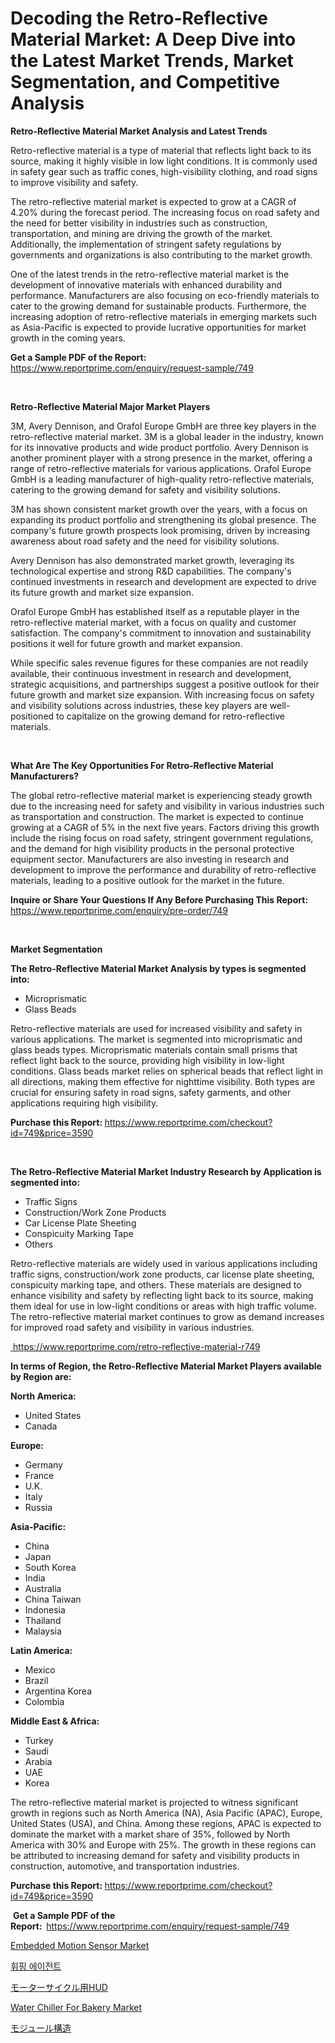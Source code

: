 <p><h1>Decoding the Retro-Reflective Material Market: A Deep Dive into the Latest Market Trends, Market Segmentation, and Competitive Analysis</h1></p><p><strong>Retro-Reflective Material Market Analysis and Latest Trends</strong></p>
<p><p>Retro-reflective material is a type of material that reflects light back to its source, making it highly visible in low light conditions. It is commonly used in safety gear such as traffic cones, high-visibility clothing, and road signs to improve visibility and safety.</p><p>The retro-reflective material market is expected to grow at a CAGR of 4.20% during the forecast period. The increasing focus on road safety and the need for better visibility in industries such as construction, transportation, and mining are driving the growth of the market. Additionally, the implementation of stringent safety regulations by governments and organizations is also contributing to the market growth.</p><p>One of the latest trends in the retro-reflective material market is the development of innovative materials with enhanced durability and performance. Manufacturers are also focusing on eco-friendly materials to cater to the growing demand for sustainable products. Furthermore, the increasing adoption of retro-reflective materials in emerging markets such as Asia-Pacific is expected to provide lucrative opportunities for market growth in the coming years.</p></p>
<p><strong>Get a Sample PDF of the Report:&nbsp;</strong> <a href="https://www.reportprime.com/enquiry/request-sample/749">https://www.reportprime.com/enquiry/request-sample/749</a></p>
<p>&nbsp;</p>
<p><strong>Retro-Reflective Material Major Market Players</strong></p>
<p><p>3M, Avery Dennison, and Orafol Europe GmbH are three key players in the retro-reflective material market. 3M is a global leader in the industry, known for its innovative products and wide product portfolio. Avery Dennison is another prominent player with a strong presence in the market, offering a range of retro-reflective materials for various applications. Orafol Europe GmbH is a leading manufacturer of high-quality retro-reflective materials, catering to the growing demand for safety and visibility solutions.</p><p>3M has shown consistent market growth over the years, with a focus on expanding its product portfolio and strengthening its global presence. The company's future growth prospects look promising, driven by increasing awareness about road safety and the need for visibility solutions.</p><p>Avery Dennison has also demonstrated market growth, leveraging its technological expertise and strong R&D capabilities. The company's continued investments in research and development are expected to drive its future growth and market size expansion.</p><p>Orafol Europe GmbH has established itself as a reputable player in the retro-reflective material market, with a focus on quality and customer satisfaction. The company's commitment to innovation and sustainability positions it well for future growth and market expansion.</p><p>While specific sales revenue figures for these companies are not readily available, their continuous investment in research and development, strategic acquisitions, and partnerships suggest a positive outlook for their future growth and market size expansion. With increasing focus on safety and visibility solutions across industries, these key players are well-positioned to capitalize on the growing demand for retro-reflective materials.</p></p>
<p>&nbsp;</p>
<p><strong>What Are The Key Opportunities For Retro-Reflective Material Manufacturers?</strong></p>
<p><p>The global retro-reflective material market is experiencing steady growth due to the increasing need for safety and visibility in various industries such as transportation and construction. The market is expected to continue growing at a CAGR of 5% in the next five years. Factors driving this growth include the rising focus on road safety, stringent government regulations, and the demand for high visibility products in the personal protective equipment sector. Manufacturers are also investing in research and development to improve the performance and durability of retro-reflective materials, leading to a positive outlook for the market in the future.</p></p>
<p><strong>Inquire or Share Your Questions If Any Before Purchasing This Report:</strong> <a href="https://www.reportprime.com/enquiry/pre-order/749">https://www.reportprime.com/enquiry/pre-order/749</a></p>
<p>&nbsp;</p>
<p><strong>Market Segmentation</strong></p>
<p><strong>The Retro-Reflective Material Market Analysis by types is segmented into:</strong></p>
<p><ul><li>Microprismatic</li><li>Glass Beads</li></ul></p>
<p><p>Retro-reflective materials are used for increased visibility and safety in various applications. The market is segmented into microprismatic and glass beads types. Microprismatic materials contain small prisms that reflect light back to the source, providing high visibility in low-light conditions. Glass beads market relies on spherical beads that reflect light in all directions, making them effective for nighttime visibility. Both types are crucial for ensuring safety in road signs, safety garments, and other applications requiring high visibility.</p></p>
<p><strong>Purchase this Report:&nbsp;</strong><a href="https://www.reportprime.com/checkout?id=749&price=3590">https://www.reportprime.com/checkout?id=749&price=3590</a></p>
<p>&nbsp;</p>
<p><strong>The Retro-Reflective Material Market Industry Research by Application is segmented into:</strong></p>
<p><ul><li>Traffic Signs</li><li>Construction/Work Zone Products</li><li>Car License Plate Sheeting</li><li>Conspicuity Marking Tape</li><li>Others</li></ul></p>
<p><p>Retro-reflective materials are widely used in various applications including traffic signs, construction/work zone products, car license plate sheeting, conspicuity marking tape, and others. These materials are designed to enhance visibility and safety by reflecting light back to its source, making them ideal for use in low-light conditions or areas with high traffic volume. The retro-reflective material market continues to grow as demand increases for improved road safety and visibility in various industries.</p></p>
<p><a href="https://www.reportprime.com/retro-reflective-material-r749">&nbsp;https://www.reportprime.com/retro-reflective-material-r749</a></p>
<p><strong>In terms of Region, the Retro-Reflective Material Market Players available by Region are:</strong></p>
<p>
    <p> <strong> North America: </strong>
        <ul>
            <li>United States</li>
            <li>Canada</li>
        </ul>
        </p> 
    <p> <strong> Europe: </strong>
        <ul>
            <li>Germany</li>
            <li>France</li>
            <li>U.K.</li>
            <li>Italy</li>
            <li>Russia</li>
        </ul>
        </p> 
    <p> <strong> Asia-Pacific: </strong>
        <ul>
            <li>China</li>
            <li>Japan</li>
            <li>South Korea</li>
            <li>India</li>
            <li>Australia</li>
            <li>China Taiwan</li>
            <li>Indonesia</li>
            <li>Thailand</li>
            <li>Malaysia</li>
        </ul>
        </p> 
    <p> <strong> Latin America: </strong>
        <ul>
            <li>Mexico</li>
            <li>Brazil</li>
            <li>Argentina Korea</li>
            <li>Colombia</li>
        </ul>
        </p> 
    <p> <strong> Middle East & Africa: </strong>
        <ul>
            <li>Turkey</li>
            <li>Saudi</li>
            <li>Arabia</li>
            <li>UAE</li>
            <li>Korea</li>
        </ul>
    </p>
    </p>
<p><p>The retro-reflective material market is projected to witness significant growth in regions such as North America (NA), Asia Pacific (APAC), Europe, United States (USA), and China. Among these regions, APAC is expected to dominate the market with a market share of 35%, followed by North America with 30% and Europe with 25%. The growth in these regions can be attributed to increasing demand for safety and visibility products in construction, automotive, and transportation industries.</p></p>
<p><strong>Purchase this Report: </strong><a href="https://www.reportprime.com/checkout?id=749&price=3590">https://www.reportprime.com/checkout?id=749&price=3590</a></p>
<p>&nbsp;<strong>Get a Sample PDF of the Report:&nbsp;&nbsp;</strong><a href="https://www.reportprime.com/enquiry/request-sample/749">https://www.reportprime.com/enquiry/request-sample/749</a></p>
<p><strong></strong></p>
<p><p><a href="https://medium.com/@cukilcantik89/global-embedded-motion-sensor-market-focus-on-product-type-397e189b8e0d">Embedded Motion Sensor Market</a></p><p><a href="https://medium.com/@delaneywill28/%ED%9C%98%ED%95%91-%EC%97%90%EC%9D%B4%EC%A0%84%ED%8A%B8-%EC%8B%9C%EC%9E%A5%EC%9D%98-%EC%8B%AC%EB%8F%84%EC%9E%88%EB%8A%94-%ED%83%90%EA%B5%AC-%ED%8A%B8%EB%A0%8C%EB%93%9C-%EC%8B%9C%EC%9E%A5-%EC%84%B8%EB%B6%84%ED%99%94-%EB%B0%8F-%EA%B2%BD%EC%9F%81-%EB%B6%84%EC%84%9D-e653ee5741e2">휘핑 에이전트</a></p><p><a href="https://medium.com/@fosterfahey38/%E3%82%B0%E3%83%AD%E3%83%BC%E3%83%90%E3%83%AB%E3%82%AA%E3%83%BC%E3%83%88%E3%83%90%E3%82%A4hud%E5%B8%82%E5%A0%B4-%E5%B8%82%E5%A0%B4%E3%82%B7%E3%82%A7%E3%82%A2-%E5%B8%82%E5%A0%B4%E5%8B%95%E5%90%91-%E3%81%8A%E3%82%88%E3%81%B3%E5%B0%86%E6%9D%A5%E3%81%AE%E6%88%90%E9%95%B7%E3%82%92%E6%8E%A2%E3%82%8B-90fdad8f0fce">モーターサイクル用HUD</a></p><p><a href="https://www.linkedin.com/pulse/water-chiller-bakery-market-size-share-amp-trends-analysis-gzi7e">Water Chiller For Bakery Market</a></p><p><a href="https://medium.com/@fosterfahey38/%E3%83%A2%E3%82%B8%E3%83%A5%E3%83%A9%E3%83%BC%E5%BB%BA%E7%AF%89%E5%B8%82%E5%A0%B4%E3%81%AE%E3%83%88%E3%83%AC%E3%83%B3%E3%83%89-%E5%B8%82%E5%A0%B4%E3%82%BB%E3%82%B0%E3%83%A1%E3%83%B3%E3%83%86%E3%83%BC%E3%82%B7%E3%83%A7%E3%83%B3%E3%81%AE%E8%A9%B3%E7%B4%B0%E3%81%AA%E8%AA%BF%E6%9F%BB%E3%81%A8%E6%96%B0%E8%88%88%E3%83%88%E3%83%AC%E3%83%B3%E3%83%89%E3%81%AE%E9%87%8D%E8%A6%81%E6%80%A7%E3%81%AE%E5%88%86%E6%9E%90-e039d96c9bc7">モジュール構造</a></p></p>